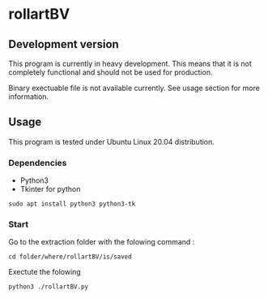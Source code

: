 # rollartBV

## Development version

This program is currently in heavy development. This means that it is not completely functional
and should not be used for production.

Binary exectuable file is not available currently. See usage section for more information.

## Usage

This program is tested under Ubuntu Linux 20.04 distribution.

### Dependencies

- Python3
- Tkinter for python

```
sudo apt install python3 python3-tk
```

### Start

Go to the extraction folder with the folowing command :

```
cd folder/where/rollartBV/is/saved
```

Exectute the folowing

```
python3 ./rollartBV.py
```
